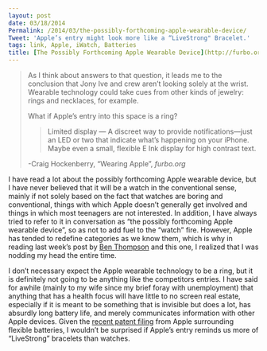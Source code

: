 ```yaml
---
layout: post
date: 03/18/2014
Permalink: /2014/03/the-possibly-forthcoming-apple-wearable-device/
Tweet: 'Apple’s entry might look more like a “LiveStrong" Bracelet.'
tags: link, Apple, iWatch, Batteries
title: [The Possibly Forthcoming Apple Wearable Device](http://furbo.org/2014/03/13/wearing-apple/)
---
```


<blockquote>
  <p>As I think about answers to that question, it leads me to the conclusion that Jony Ive and crew aren’t looking solely at the wrist. Wearable technology could take cues from other kinds of jewelry: rings and necklaces, for example.</p>
  
  <p>What if Apple’s entry into this space is a ring?</p>
  
  <blockquote>
    <p>Limited display — A discreet way to provide notifications—just an LED or two that indicate what’s happening on your iPhone. Maybe even a small, flexible E Ink display for high contrast text.</p>
  </blockquote>
  
  <p>-Craig Hockenberry, &#8220;Wearing Apple&#8221;, <em>furbo.org</em></p>
</blockquote>

<p>I have read a lot about the possibly forthcoming Apple wearable device, but I have never believed that it will be a watch in the conventional sense, mainly if not solely based on the fact that watches are boring and conventional, things with which Apple doesn&#8217;t generally get involved and things in which most teenagers are not interested. In addition, I have always tried to refer to it in conversation as &#8220;the possibly forthcoming Apple wearable device&#8221;, so as not to add fuel to the &#8220;watch&#8221; fire. However, Apple has tended to redefine categories as we know them, which is why in reading last week&#8217;s post by <a href="http://stratechery.com/2014/digital-hub-2-0/" title="Digital Hub 2.0 - Stratechery">Ben Thompson</a> and this one, I realized that I was nodding my head the entire time.</p>

<p>I don&#8217;t necessary expect the Apple wearable technology to be a ring, but it is definitely not going to be anything like the competitors entries. I have said for awhile (mainly to my wife since my brief foray with unemployment) that anything that has a health focus will have little to no screen real estate, especially if it is meant to be something that is invisible but does a lot, has absurdly long battery life, and merely communicates information with other Apple devices. Given the <a href="http://www.macrumors.com/2013/07/05/apple-patent-details-flexible-battery-shape-for-future-devices/" title="Apple Patent Details Flexible Battery Shape for Future Devices - MacRumors">recent patent filing</a> from Apple surrounding flexible batteries, I wouldn&#8217;t be surprised if Apple&#8217;s entry reminds us more of &#8220;LiveStrong&#8221; bracelets than watches.</p>
